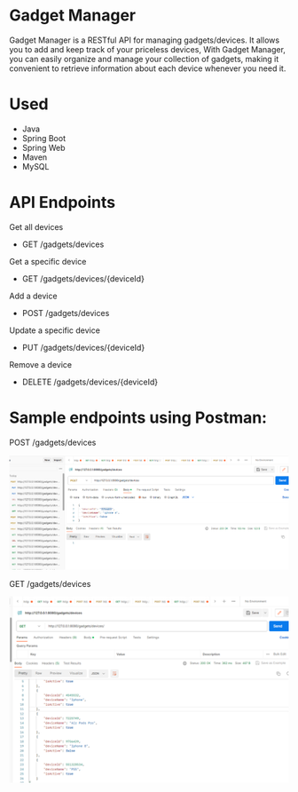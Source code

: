 #  Gadget Manager
Gadget Manager is a RESTful API for managing gadgets/devices. It allows you to add and keep track of your priceless devices,  With Gadget Manager, you can easily organize and manage your collection of gadgets, making it convenient to retrieve information about each device whenever you need it.

# Used
- Java
- Spring Boot
- Spring Web
- Maven 
- MySQL

# API Endpoints
Get all devices
-   GET /gadgets/devices

Get a specific device 
-   GET /gadgets/devices/{deviceId}

Add a device
-   POST /gadgets/devices

Update a specific device
-   PUT /gadgets/devices/{deviceId}

Remove a device
-   DELETE /gadgets/devices/{deviceId}

# Sample endpoints using Postman:

POST /gadgets/devices

![Alt text](HttpPost.png)

GET /gadgets/devices

![Alt text](HttpGet.png)